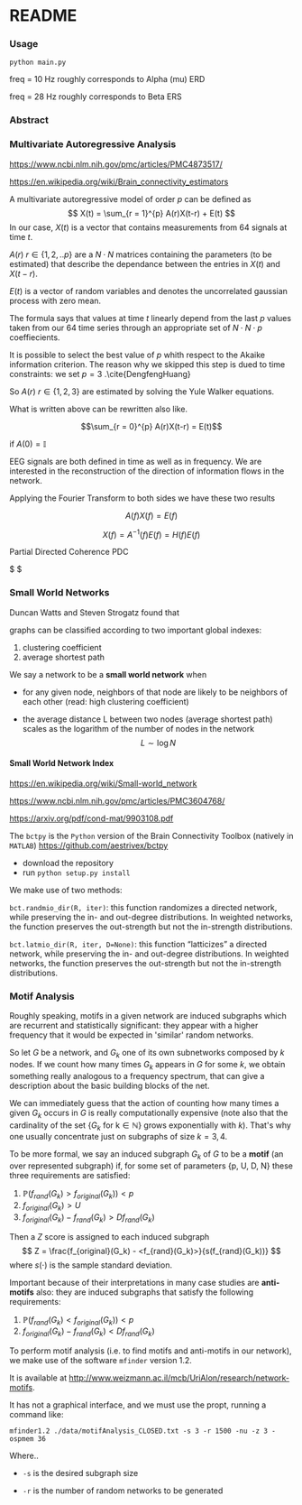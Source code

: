 # README

### Usage

`python main.py`



freq = 10 Hz roughly corresponds to Alpha (mu) ERD

freq = 28 Hz roughly corresponds to Beta ERS

### Abstract



### Multivariate Autoregressive Analysis

https://www.ncbi.nlm.nih.gov/pmc/articles/PMC4873517/

https://en.wikipedia.org/wiki/Brain_connectivity_estimators

A multivariate autoregressive model of order $p$ can be defined as 
$$
X(t) = \sum_{r = 1}^{p} A(r)X(t-r) + E(t)
$$
In our case, $X(t)$ is a vector that contains measurements from 64 signals at time $t$. 

$A(r)$ $r\in \{1,2,..p\}$ are a $N\cdot N$ matrices containing the parameters (to be estimated) that describe the dependance between the entries in $X(t)$ and $X(t-r)$. 

$E(t)$ is a vector of random variables and denotes the uncorrelated gaussian process with zero mean.

The formula says that values at time $t$ linearly depend from the last $p$ values taken from our 64 time series through an appropriate set of $N \cdot N \cdot p$ coeffiecients.

It is possible to select the best value of $p$ whith respect to the Akaike information criterion. The reason why we skipped this step is dued to time constraints: we set $p = 3$ .\cite{DengfengHuang}

So $A(r)$ $r\in \{1,2,3\}$ are estimated by solving the Yule Walker equations.

What is written above can be rewritten also like.

$$\sum_{r = 0}^{p} A(r)X(t-r) = E(t)$$

if $A(0) = \mathbb{I}$

EEG signals are both defined in time as well as in frequency. We are interested in the reconstruction of the direction of information flows in the network.

Applying the Fourier Transform to both sides we have these two results

$$A(f)X(f) = E(f)$$

$$X(f) = A^{-1}(f)E(f) = H(f)E(f)$$

Partial Directed Coherence PDC

$ 	$



### Small World Networks

Duncan Watts and Steven Strogatz found that

graphs can be classified according to two important global indexes:

1. clustering coefficient
2. average shortest path

We say a network to be a **small world network** when

- for any given node, neighbors of that node are likely to be neighbors of each other (read: high clustering coefficient)

- the average distance L between two nodes (average shortest path) scales as the logarithm of the number of nodes in the network 
  $$
  L \sim \log N
  $$






#### Small World Network Index

https://en.wikipedia.org/wiki/Small-world_network

https://www.ncbi.nlm.nih.gov/pmc/articles/PMC3604768/

https://arxiv.org/pdf/cond-mat/9903108.pdf

The `bctpy` is the `Python` version of the Brain Connectivity Toolbox (natively in `MATLAB`) https://github.com/aestrivex/bctpy

- download the repository
- run  `python setup.py install` 

We make use of two methods:

`bct.randmio_dir(R, iter)`:  this function randomizes a directed network, while preserving the in- and out-degree distributions. In weighted networks, the function preserves the out-strength but not the in-strength distributions.

`bct.latmio_dir(R, iter, D=None)`: this function “latticizes” a directed network, while preserving the in- and out-degree distributions. In weighted networks, the function preserves the out-strength but not the in-strength distributions.

### Motif Analysis

Roughly speaking, motifs in a given network are induced subgraphs which are recurrent and statistically significant: they appear with a higher frequency that it would be expected in 'similar' random networks.

So let $G$ be a network, and $G_k$ one of its own subnetworks composed by $k$ nodes. If we count how many times $G_k$ appears in $G$ for some $k$, we obtain something really analogous to a frequency spectrum, that can give a description about the basic building blocks of the net.

We can immediately guess that the action of counting how many times a given $G_k$ occurs in $G$ is really computationally expensive (note also that the cardinality of the set $\{ G_k \text{ for k} \in \mathbb{N\} }$ grows exponentially with $k$). That's why one usually concentrate just on subgraphs of size $k = 3, 4$.

To be more formal, we say an induced subgraph $G_k$ of $G$ to be a **motif** (an over represented subgraph) if, for some set of parameters {p, U, D, N} these three requirements are satisfied:

1. $\mathbb{P}(f_{rand}(G_k) > f_{original}(G_k)) < p$
2. $f_{original}(G_k) > U$
3. $f_{original}(G_k)- f_{rand}(G_k)>D f_{rand}(G_k)$

Then a $Z$ score is assigned to each induced subgraph
$$
Z = \frac{f_{original}(G_k) - <f_{rand}(G_k)>}{s(f_{rand}(G_k))}
$$
   where $s(\cdot)$ is the sample standard deviation. 

Important because of their interpretations in many case studies are **anti-motifs** also: they are induced subgraphs that satisfy the following requirements:

1. $\mathbb{P}(f_{rand}(G_k) < f_{original}(G_k)) < p$
2. $f_{original}(G_k)- f_{rand}(G_k) < D f_{rand}(G_k)$

To perform motif analysis (i.e. to find motifs and anti-motifs in our network), we make use of the software `mfinder` version 1.2.

It is available at http://www.weizmann.ac.il/mcb/UriAlon/research/network-motifs.

It has not a graphical interface, and we must use the propt, running a command like:

`mfinder1.2 ./data/motifAnalysis_CLOSED.txt -s 3 -r 1500 -nu -z 3 -ospmem 36`

Where..

- `-s` is the desired subgraph size

- `-r` is the number of random networks to be generated

